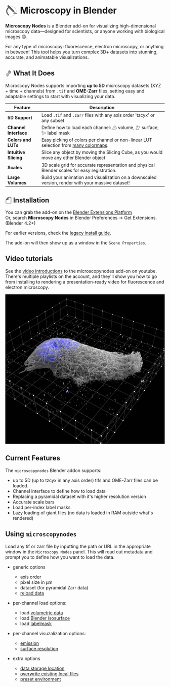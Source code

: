 # <img src="./docs/grey_icons/icon_microscopy_nodes.svg" width="40" style="vertical-align:-0.4em;"/> Microscopy in Blender

**Microscopy Nodes** is a Blender add-on for visualizing high-dimensional microscopy data—designed for scientists, or anyone working with biological images 😊.

 For any type of microscopy: fluorescence, electron microscopy, or anything in between! This tool helps you turn complex 3D+ datasets into stunning, accurate, and animatable visualizations. 


## <img src="./docs/grey_icons/blender_icon_settings.svg" width="20" style="vertical-align:-0.2em;"/>  What It Does

Microscopy Nodes supports importing **up to 5D** microscopy datasets (XYZ + time + channels) from `.tif` and **OME-Zarr** files, setting easy and adaptable settings to start with visualizing your data.


| Feature | Description |
|--------|-------------|
| **5D Support** | Load `.tif` and `.zarr` files with any axis order 'tzcyx' or any subset |
| **Channel Interface** | Define how to load each channel: <img src="./docs/grey_icons/blender_icon_outliner_data_volume.svg" width="15" style="vertical-align:-0.2em;"/> volume, <img src="./docs/grey_icons/blender_icon_outliner_data_surface.svg" width="15" style="vertical-align:-0.2em;"/> surface, <img src="./docs/grey_icons/blender_icon_outliner_data_pointcloud.svg" width="15" style="vertical-align:-0.2em;"/> label mask |
| **Colors and LUTs** | Easy picking of colors per channel or non-linear LUT selection from [many colormaps](https://cmap-docs.readthedocs.io/en/stable/).  |
| **Intuitive Slicing** | Slice any object by moving the Slicing Cube, as you would move any other Blender object |
| **Scales** | 3D scale grid for accurate representation and physical Blender scales for easy registration.  |
| **Large Volumes** | Build your animation and visualization on a downscaled version, render with your massive dataset! |


## <img src="./docs/grey_icons/blender_icon_file.svg" width="20" style="vertical-align:-0.2em;"/> Installation

You can grab the add-on on the [Blender Extensions Platform](https://extensions.blender.org/add-ons/microscopynodes/)  
Or, search **Microscopy Nodes** in Blender Preferences → Get Extensions. (Blender 4.2+)

For earlier versions, check the [legacy install guide](https://oanegros.github.io/MicroscopyNodes/outdated).

The add-on will then show up as a window in the `Scene Properties`.

## Video tutorials

See the [video introductions](https://www.youtube.com/playlist?list=PLAv6_GEMrbKdpje81juHowSCw-gWOJwy5) to the microscopynodes add-on on youtube. There's multiple playlists on the account, and they'll show you how to go from installing to rendering a presentation-ready video for fluorescence and electron microscopy.

<img src="./figures/newprettyside.png" width="600"/>

## Current Features
The `microscopynodes` Blender addon supports:

- up to 5D (up to tzcyx in any axis order) tifs and OME-Zarr files can be loaded. 
- Channel interface to define how to load data
- Replacing a pyramidal dataset with it's higher resolution version
- Accurate scale bars
- Load per-index label masks
- Lazy loading of giant files (no data is loaded in RAM outside what's rendered)

## Using `microscopynodes`

Load any tif or zarr file by inputting the path or URL in the appropriate window in the `Microscopy Nodes` panel. This will read out metadata and prompt you to define how you want to load the data.

- generic options
    - axis order
    - pixel size in µm
    - dataset (for pyramidal Zarr data)
    - [reload data]( https://oanegros.github.io/MicroscopyNodes/settings#reload)

- per-channel load options:
    - load [volumetric data]( https://oanegros.github.io/MicroscopyNodes/objects#volumes)
    - load [Blender isosurface]( https://oanegros.github.io/MicroscopyNodes/objects#surfaces)
    - load [labelmask]( https://oanegros.github.io/MicroscopyNodes/objects#masks)

- per-channel visuzalization options:
    - [emission]( https://oanegros.github.io/MicroscopyNodes/settings#emission)
    - [surface resolution]( https://oanegros.github.io/MicroscopyNodes/settings#surface-resolution)

- extra options
    - [data storage location]( https://oanegros.github.io/MicroscopyNodes/settings#resave-location)
    - [overwrite existing local files]( https://oanegros.github.io/MicroscopyNodes/settings#overwrite)
    - [preset environment]( https://oanegros.github.io/MicroscopyNodes/settings#preset-environment)
